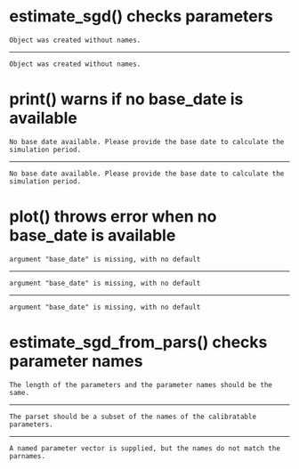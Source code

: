 # estimate_sgd() checks parameters

    Object was created without names.

---

    Object was created without names.

# print() warns if no base_date is available

    No base date available. Please provide the base date to calculate the simulation period. 
    

---

    No base date available. Please provide the base date to calculate the simulation period. 
    

# plot() throws error when no base_date is available

    argument "base_date" is missing, with no default

---

    argument "base_date" is missing, with no default

---

    argument "base_date" is missing, with no default

# estimate_sgd_from_pars() checks parameter names

    The length of the parameters and the parameter names should be the same.

---

    The parset should be a subset of the names of the calibratable parameters.

---

    A named parameter vector is supplied, but the names do not match the parnames.

